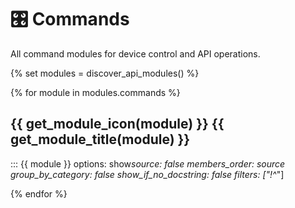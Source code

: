 # 🎛️ Commands

All command modules for device control and API operations.

{% set modules = discover_api_modules() %}

{% for module in modules.commands %}

## {{ get_module_icon(module) }} {{ get_module_title(module) }}

::: {{ module }} options: show*source: false members_order: source group_by_category: false show_if_no_docstring: false
filters: ["!^*"]

{% endfor %}
